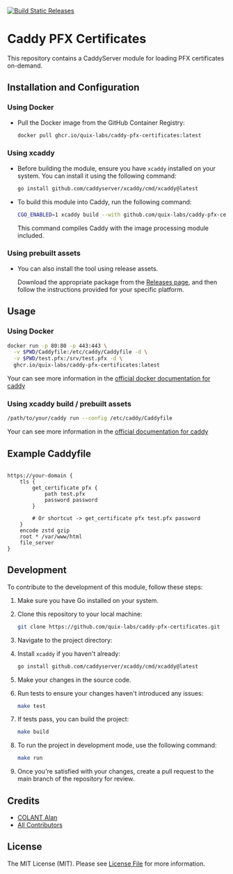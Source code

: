 [![Build Static Releases](https://github.com/quix-labs/caddy-pfx-certificates/actions/workflows/build-on-release.yml/badge.svg)](https://github.com/quix-labs/caddy-pfx-certificates/actions/workflows/build-on-release.yml)

# Caddy PFX Certificates

This repository contains a CaddyServer module for loading PFX certificates on-demand.


## Installation and Configuration

### Using Docker

- Pull the Docker image from the GitHub Container Registry:
    ```bash
    docker pull ghcr.io/quix-labs/caddy-pfx-certificates:latest
    ```

### Using xcaddy

- Before building the module, ensure you have `xcaddy` installed on your system. You can install it using the following
  command:

  ```bash
  go install github.com/caddyserver/xcaddy/cmd/xcaddy@latest
  ```

- To build this module into Caddy, run the following command:

  ```bash
  CGO_ENABLED=1 xcaddy build --with github.com/quix-labs/caddy-pfx-certificates
  ```

  This command compiles Caddy with the image processing module included.


### Using prebuilt assets

- You can also install the tool using release assets.

  Download the appropriate package from the [Releases page](https://github.com/quix-labs/caddy-pfx-certificates/releases), and then follow the instructions provided for your specific platform.



## Usage

### Using Docker

```bash
docker run -p 80:80 -p 443:443 \
  -v $PWD/Caddyfile:/etc/caddy/Caddyfile -d \
  -v $PWD/test.pfx:/srv/test.pfx -d \
  ghcr.io/quix-labs/caddy-pfx-certificates:latest
```

Your can see more information in the [official docker documentation for caddy](https://hub.docker.com/_/caddy)

### Using xcaddy build / prebuilt assets

```bash
/path/to/your/caddy run --config /etc/caddy/Caddyfile
```

Your can see more information in the [official documentation for caddy](https://caddyserver.com/docs/build#package-support-files-for-custom-builds-for-debianubunturaspbian)


## Example Caddyfile
```plaintext

https://your-domain {
    tls {
        get_certificate pfx {
            path test.pfx
            password password
        }
        
        # Or shortcut -> get_certificate pfx test.pfx password
    }
    encode zstd gzip
    root * /var/www/html
    file_server
}
```

## Development

To contribute to the development of this module, follow these steps:

1. Make sure you have Go installed on your system.
2. Clone this repository to your local machine:
   ```bash
   git clone https://github.com/quix-labs/caddy-pfx-certificates.git
   ```
   
3. Navigate to the project directory:
4. Install `xcaddy` if you haven't already:
    ```bash
    go install github.com/caddyserver/xcaddy/cmd/xcaddy@latest
    ```
5. Make your changes in the source code.
6. Run tests to ensure your changes haven't introduced any issues:
    ```bash
   make test
    ```
7. If tests pass, you can build the project:
    ```bash
   make build
    ```
8. To run the project in development mode, use the following command:
    ```bash
   make run
    ```
9. Once you're satisfied with your changes, create a pull request to the main branch of the repository for review.

## Credits

- [COLANT Alan](https://github.com/alancolant)
- [All Contributors](../../contributors)


## License

The MIT License (MIT). Please see [License File](LICENSE.md) for more information.
